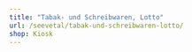 ```yaml
---
title: "Tabak- und Schreibwaren, Lotto"
url: /seevetal/tabak-und-schreibwaren-lotto/
shop: Kiosk
---
```

